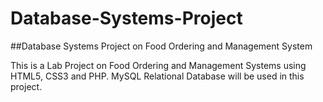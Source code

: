 # Database-Systems-Project
##Database Systems Project on Food Ordering and Management System

This is a Lab Project on Food Ordering and Management Systems using HTML5, CSS3 and PHP. MySQL Relational Database will be used in this project.
